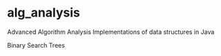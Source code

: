 # alg_analysis
Advanced Algorithm Analysis 
 Implementations of data structures in Java
 
 Binary Search Trees

